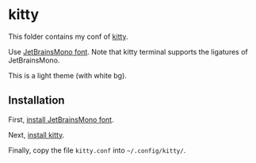 # kitty

This folder contains my conf of [kitty](https://sw.kovidgoyal.net/kitty).

Use [JetBrainsMono font](https://www.jetbrains.com/lp/mono).
Note that kitty terminal supports the ligatures of JetBrainsMono.

This is a light theme (with white bg).

## Installation

First, [install JetBrainsMono font](https://www.jetbrains.com/lp/mono/#how-to-install).

Next, [install kitty](https://sw.kovidgoyal.net/kitty/binary.html).

Finally, copy the file `kitty.conf` into `~/.config/kitty/`.
